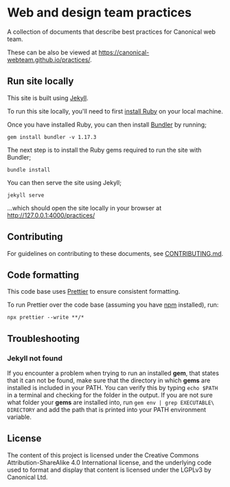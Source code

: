 # Web and design team practices

A collection of documents that describe best practices for Canonical web team.

These can be also be viewed at https://canonical-webteam.github.io/practices/.

## Run site locally

This site is built using [Jekyll](https://jekyllrb.com/).

To run this site locally, you'll need to first [install Ruby](https://www.ruby-lang.org/en/documentation/installation/) on your local machine.

Once you have installed Ruby, you can then install [Bundler](https://bundler.io) by running;

```
gem install bundler -v 1.17.3
```

The next step is to install the Ruby gems required to run the site with Bundler;

```
bundle install
```

You can then serve the site using Jekyll;

```
jekyll serve
```

...which should open the site locally in your browser at http://127.0.0.1:4000/practices/

## Contributing

For guidelines on contributing to these documents, see [CONTRIBUTING.md](CONTRIBUTING.md).

## Code formatting

This code base uses [Prettier](https://prettier.io) to ensure consistent formatting.

To run Prettier over the code base (assuming you have [npm](https://www.npmjs.com) installed), run:

```
npx prettier --write **/*
```

## Troubleshooting

### Jekyll not found
If you encounter a problem when trying to run an installed **gem**, that states that it can not be found, make sure that the directory in which **gems** are installed is included in your PATH.
You can verify this by typing `echo $PATH` in a terminal and checking for the folder in the output.
If you are not sure what folder your **gems** are installed into, run `gem env | grep EXECUTABLE\ DIRECTORY` and add the path that is printed into your PATH environment variable.

## License

The content of this project is licensed under the Creative Commons Attribution-ShareAlike 4.0 International license, and the underlying code used to format and display that content is licensed under the LGPLv3 by Canonical Ltd.
